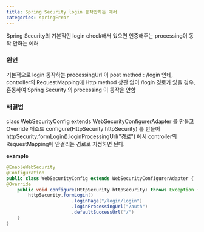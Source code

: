```yaml
---
title: Spring Security login 동작안하는 에러
categories: springError
---
```


Spring Security의 기본적인 login check해서 있으면 인증해주는 processing이 동작 안하는 에러

### 원인
기본적으로 login 동작하는 processingUrl 이 post method : /login 인데, controller의 RequestMapping에 Http method 상관 없이 /login 경로가 있을 경우, 
혼동하여 Spring Security 의 processing 이 동작을 안함

### 해결법
class WebSecurityConfig extends WebSecurityConfigurerAdapter 를 만들고 Override 메소드 configure(HttpSecurity httpSecurity) 를 만들어 
httpSecurity.formLogin().loginProcessingUrl("경로") 에서 controller의 RequestMapping에 안걸리는 경로로 지정하면 된다.

**example**
```java
@EnableWebSecurity
@Configuration
public class WebSecurityConfig extends WebSecurityConfigurerAdapter {
@Override
    public void configure(HttpSecurity httpSecurity) throws Exception {
        httpSecurity.formLogin()
                        .loginPage("/login/login")
                        .loginProcessingUrl("/auth")
                        .defaultSuccessUrl("/")
    }
}
```
